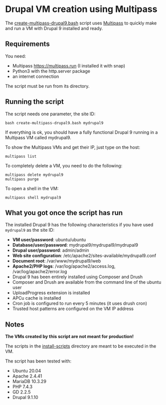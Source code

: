 Drupal VM creation using Multipass
==================================

The [create-multipass-drupal9.bash](create-multipass-drupal9.bash) script uses
[Multipass](https://multipass.run) to quickly make and run a VM with Drupal 9
installed and ready.

Requirements
------------

You need:

- Multipass https://multipass.run (I installed it with snap)
- Python3 with the http.server package
- an internet connection

The script must be run from its directory.

Running the script
------------------

The script needs one parameter, the site ID:

    bash create-multipass-drupal9.bash mydrupal9

If everything is ok, you should have a fully functional Drupal 9 running in
a Multipass VM called mydrupal9.

To show the Multipass VMs and get their IP, just type on the host:

    multipass list

To completely delete a VM, you need to do the following:

    multipass delete mydrupal9
    multipass purge

To open a shell in the VM:

    multipass shell mydrupal9

What you got once the script has run
------------------------------------

The installed Drupal 9 has the following characteristics if you have used
`mydrupal9` as the site ID:

- **VM user/password**: ubuntu/ubuntu
- **Database/user/password**: mydrupal9/mydrupal9/mydrupal9
- **Drupal user/password**: admin/admin
- **Web site configuration**: /etc/apache2/sites-available/mydrupal9.conf
- **Document root**: /var/www/mydrupal9/web
- **Apache2/PHP logs**: /var/log/apache2/access.log, /var/log/apache2/error.log
- Drupal 9 has been entirely installed using Composer and Drush
- Composer and Drush are available from the command line of the ubuntu user
- UploadProgress extension is installed
- APCu cache is installed
- Cron job is configured to run every 5 minutes (it uses drush cron)
- Trusted host patterns are configured on the VM IP address

Notes
-----

**The VMs created by this script are not meant for production!**

The scripts in the [install-scripts](install-scripts) directory are meant to be
executed in the VM.

The script has been tested with:

- Ubuntu 20.04
- Apache 2.4.41
- MariaDB 10.3.29
- PHP 7.4.3
- GD 2.2.5
- Drupal 9.1.10
